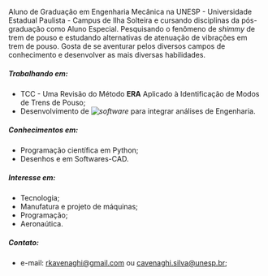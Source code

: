 Aluno de Graduação em Engenharia Mecânica na UNESP - Universidade Estadual Paulista - Campus de Ilha Solteira e cursando disciplinas da pós-graduação como Aluno Especial. Pesquisando o fenômeno de *shimmy* de trem de pouso e estudando alternativas de atenuação de vibrações em trem de pouso. Gosta de se aventurar pelos diversos campos de conhecimento e desenvolver as mais diversas habilidades. 

##### Trabalhando em: 
  - TCC - Uma Revisão do Método **ERA** Aplicado à Identificação de Modos de Trens de Pouso;
  - Desenvolvimento de *![software](https://github.com/rkavenaghi/MecEngCom)* para integrar análises de Engenharia.
  
##### Conhecimentos em:
 - Programação científica em Python;
 - Desenhos e em Softwares-CAD.
 
##### Interesse em:
 - Tecnologia;
 - Manufatura e projeto de máquinas;
 - Programação;
 - Aeronaútica. 

##### Contato: 
  - e-mail: rkavenaghi@gmail.com ou cavenaghi.silva@unesp.br;
           
